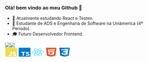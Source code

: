 ### Olá! bem vindo ao meu Github 👋

- 🌱 Atualmente estudando React e Testes.
- 📌 Estudante de ADS e Engenharia de Software na Uniámerica (4º Período).
- 🎓 Futuro Desenvolvedor Frontend.

<!-- [![Pedro's GitHub stats](https://github-readme-stats.vercel.app/api?username=Pedro-Henrique-Costa&show_icons=true&theme=react&hide=contribs,stars)](https://github.com/Pedro-Henrique-Costa/Pedro-Henrique-Costa)

[![Top Langs](https://github-readme-stats.vercel.app/api/top-langs/?username=Pedro-Henrique-Costa&layout=compact)](https://github.com/anuraghazra/github-readme-stats)
 -->

<a href="(https://github.com/Pedro-Henrique-Costa/Pedro-Henrique-Costa)">
  <img align="left" src="https://github-readme-stats.vercel.app/api?username=Pedro-Henrique-Costa&show_icons=true&theme=react&hide=contribs,stars&line_height=30&rank_icon=github&count_private=true" />
</a>
<a href="(https://github.com/Pedro-Henrique-Costa/Pedro-Henrique-Costa)">
  <img align="left" src="https://github-readme-stats.vercel.app/api/top-langs/?username=Pedro-Henrique-Costa&layout=compact&theme=react" />
</a>

<div style="flex-direction: row"><br>
<img align="center" alt="Rafa-Js" height="30" width="40" src="https://raw.githubusercontent.com/devicons/devicon/master/icons/javascript/javascript-plain.svg">
  <img align="center" alt="Rafa-Ts" height="30" width="40" src="https://raw.githubusercontent.com/devicons/devicon/master/icons/typescript/typescript-plain.svg">
  <img align="center" alt="Rafa-React" height="30" width="40" src="https://raw.githubusercontent.com/devicons/devicon/master/icons/react/react-original.svg">
  <img align="center" alt="Rafa-HTML" height="30" width="40" src="https://raw.githubusercontent.com/devicons/devicon/master/icons/html5/html5-original.svg">
  <img align="center" alt="Rafa-CSS" height="30" width="40" src="https://raw.githubusercontent.com/devicons/devicon/master/icons/css3/css3-original.svg">
 </div>
